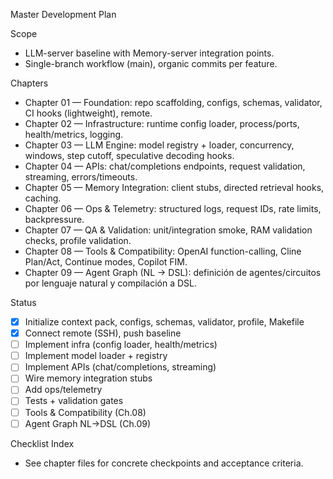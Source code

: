 Master Development Plan

Scope
- LLM-server baseline with Memory-server integration points.
- Single-branch workflow (main), organic commits per feature.

Chapters
- Chapter 01 — Foundation: repo scaffolding, configs, schemas, validator, CI hooks (lightweight), remote.
- Chapter 02 — Infrastructure: runtime config loader, process/ports, health/metrics, logging.
- Chapter 03 — LLM Engine: model registry + loader, concurrency, windows, step cutoff, speculative decoding hooks.
- Chapter 04 — APIs: chat/completions endpoints, request validation, streaming, errors/timeouts.
- Chapter 05 — Memory Integration: client stubs, directed retrieval hooks, caching.
- Chapter 06 — Ops & Telemetry: structured logs, request IDs, rate limits, backpressure.
- Chapter 07 — QA & Validation: unit/integration smoke, RAM validation checks, profile validation.
- Chapter 08 — Tools & Compatibility: OpenAI function-calling, Cline Plan/Act, Continue modes, Copilot FIM.
- Chapter 09 — Agent Graph (NL → DSL): definición de agentes/circuitos por lenguaje natural y compilación a DSL.

Status
- [x] Initialize context pack, configs, schemas, validator, profile, Makefile
- [x] Connect remote (SSH), push baseline
- [ ] Implement infra (config loader, health/metrics)
- [ ] Implement model loader + registry
- [ ] Implement APIs (chat/completions, streaming)
- [ ] Wire memory integration stubs
- [ ] Add ops/telemetry
- [ ] Tests + validation gates
- [ ] Tools & Compatibility (Ch.08)
- [ ] Agent Graph NL→DSL (Ch.09)

Checklist Index
- See chapter files for concrete checkpoints and acceptance criteria.
